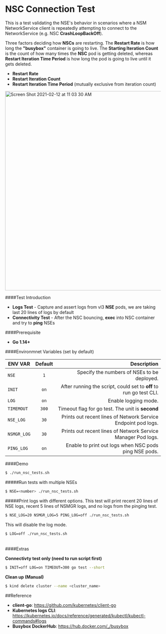 # **NSC Connection Test**


This is a test validating the NSE's behavior in scenarios where a NSM NetworkService client is repeatedly attempting 
to connect to the NetworkService (e.g. NSC **CrashLoopBackOff**).

Three factors deciding how **NSCs** are restarting. The **Restart Rate** is how long the **"busybox"** container is going to 
live. The **Starting Iteration Count** is the count of how many times the **NSC** pod is getting deleted, whereas **Restart 
Iteration Time Period** is how long the pod is going to live until it gets deleted. 
- **Restart Rate**
- **Restart Iteration Count**
- **Restart Iteration Time Period** (mutually exclusive from iteration count)

<img width="644" alt="Screen Shot 2021-02-12 at 11 03 30 AM" src="https://user-images.githubusercontent.com/71080192/107810764-08ddc780-6d22-11eb-9633-9ca49a4b86db.png">

####Test Introduction
- **Logs Test** - Capture and assert logs from vl3 **NSE** pods, we are taking last 20 lines of logs by default
- **Connectivity Test** - After the NSC bouncing, **exec** into NSC container and try to **ping** NSEs


####Prerequisite
- **Go 1.14+**

####Environmnet Variables (set by default)

| ENV VAR | Default       | Description |
| ---------- |:-------------:| -----:|
| `NSE` | `1`| Specify the numbers of NSEs to be deployed.|
| `INIT`| `on` | After running the script, could set to **off** to run go test CLI.|
| `LOG`      | `on` | Enable logging mode.|
| `TIMEMOUT` | `300`      |   Timeout flag for go test. The unit is **second** |
| `NSE_LOG` | `30` | Prints out recent lines of Network Service Endpoint pod logs.|
| `NSMGR_LOG` | `30` | Prints out recent lines of Network Service Manager Pod logs.|
| `PING_LOG` | `on` | Enable to print out logs when NSC pods ping NSE pods.| 



####Demo 
```bash
$ ./run_nsc_tests.sh 
```

#####Run tests with multiple NSEs 
```bash
$ NSE=<number> ./run_nsc_tests.sh 
```

#####Print logs with different options.
This test will print recent 20 lines of NSE logs, recent 5 lines of NSMGR logs, and no logs from the pinging test.
```bash
$ NSE_LOG=20 NSMGR_LOG=5 PING_LOG=off ./run_nsc_tests.sh 
```
This will disable the log mode.
```bash
$ LOG=off ./run_nsc_tests.sh 
```
######


####Extras

**Connectivty test only (need to run script first)**
```bash 
$ INIT=off LOG=on TIMEOUT=300 go test --short
```

**Clean up (Manual)**
```bash
$ kind delete cluster --name <cluster_name>
```

##Reference
- **client-go**: https://github.com/kubernetes/client-go
- **Kubernetes logs CLI**: https://kubernetes.io/docs/reference/generated/kubectl/kubectl-commands#logs
- **Busybox DockerHub**: https://hub.docker.com/_/busybox